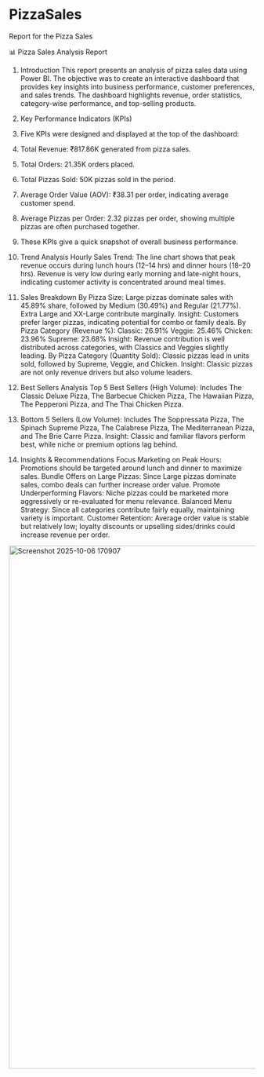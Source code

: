 # PizzaSales

Report for the Pizza Sales

📊 Pizza Sales Analysis Report
1. Introduction
This report presents an analysis of pizza sales data using Power BI. The objective was to create an interactive dashboard that provides key insights into business performance, customer preferences, and sales trends. The dashboard highlights revenue, order statistics, category-wise performance, and top-selling products.

2. Key Performance Indicators (KPIs)
1.	Five KPIs were designed and displayed at the top of the dashboard:
2.	Total Revenue: ₹817.86K generated from pizza sales.
3.	Total Orders: 21.35K orders placed.
4.	Total Pizzas Sold: 50K pizzas sold in the period.
5.	Average Order Value (AOV): ₹38.31 per order, indicating average customer spend.
6.	Average Pizzas per Order: 2.32 pizzas per order, showing multiple pizzas are often purchased together.
7.	These KPIs give a quick snapshot of overall business performance.

3. Trend Analysis
Hourly Sales Trend: The line chart shows that peak revenue occurs during lunch hours (12–14 hrs) and dinner hours (18–20 hrs). Revenue is very low during early morning and late-night hours, indicating customer activity is concentrated around meal times.

4. Sales Breakdown
By Pizza Size:
Large pizzas dominate sales with 45.89% share, followed by Medium (30.49%) and Regular (21.77%).
Extra Large and XX-Large contribute marginally.
Insight: Customers prefer larger pizzas, indicating potential for combo or family deals.
By Pizza Category (Revenue %):
Classic: 26.91%
Veggie: 25.46%
Chicken: 23.96%
Supreme: 23.68%
Insight: Revenue contribution is well distributed across categories, with Classics and Veggies slightly leading.
By Pizza Category (Quantity Sold):
Classic pizzas lead in units sold, followed by Supreme, Veggie, and Chicken.
Insight: Classic pizzas are not only revenue drivers but also volume leaders.

5. Best Sellers Analysis
Top 5 Best Sellers (High Volume): Includes The Classic Deluxe Pizza, The Barbecue Chicken Pizza, The Hawaiian Pizza, The Pepperoni Pizza, and The Thai Chicken Pizza.

6. Bottom 5 Sellers (Low Volume): Includes The Soppressata Pizza, The Spinach Supreme Pizza, The Calabrese Pizza, The Mediterranean Pizza, and The Brie Carre Pizza.
Insight: Classic and familiar flavors perform best, while niche or premium options lag behind.

7. Insights & Recommendations
Focus Marketing on Peak Hours: Promotions should be targeted around lunch and dinner to maximize sales.
Bundle Offers on Large Pizzas: Since Large pizzas dominate sales, combo deals can further increase order value.
     Promote Underperforming Flavors: Niche pizzas could be                                           marketed more aggressively or re-evaluated for menu relevance.
Balanced Menu Strategy: Since all categories contribute fairly equally, maintaining variety is important.
Customer Retention: Average order value is stable but relatively low; loyalty discounts or upselling sides/drinks could increase revenue per order.



<img width="1898" height="1066" alt="Screenshot 2025-10-06 170907" src="https://github.com/user-attachments/assets/d44e4d40-76ac-41eb-8447-843c181d62d6" />
